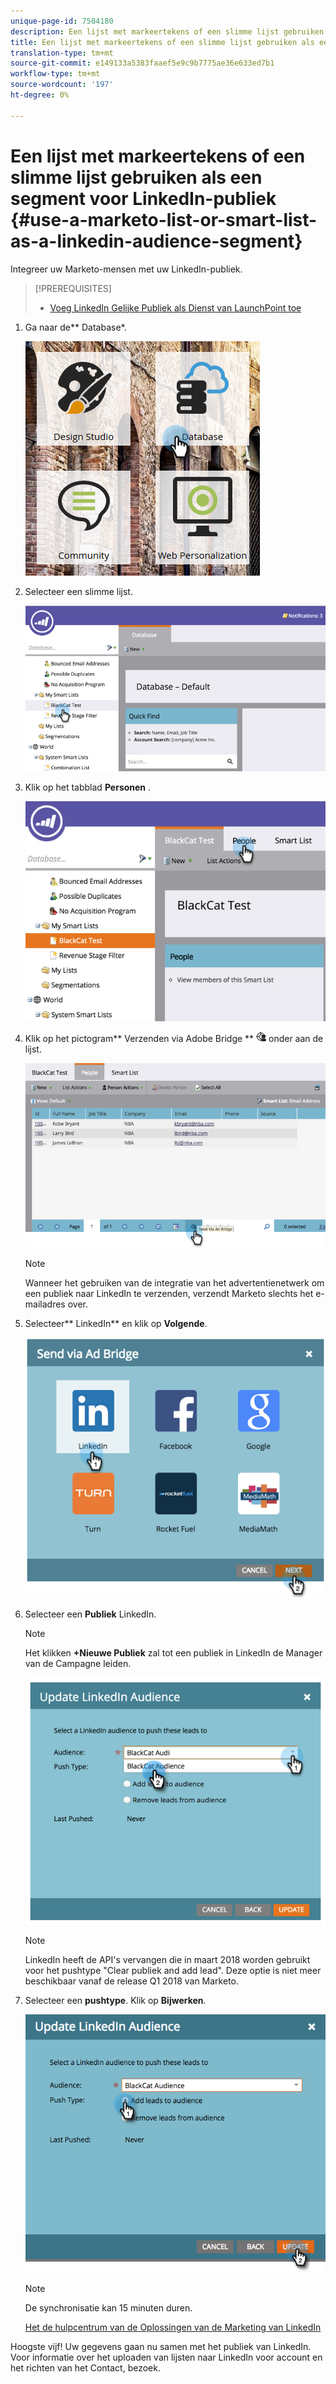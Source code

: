 ```yaml
---
unique-page-id: 7504180
description: Een lijst met markeertekens of een slimme lijst gebruiken als een LinkedIn Audience-segment - Marketo Docs - Productdocumentatie
title: Een lijst met markeertekens of een slimme lijst gebruiken als een segment voor LinkedIn-publiek
translation-type: tm+mt
source-git-commit: e149133a5383faaef5e9c9b7775ae36e633ed7b1
workflow-type: tm+mt
source-wordcount: '197'
ht-degree: 0%

---
```



# Een lijst met markeertekens of een slimme lijst gebruiken als een segment voor LinkedIn-publiek {#use-a-marketo-list-or-smart-list-as-a-linkedin-audience-segment}

Integreer uw Marketo-mensen met uw LinkedIn-publiek.

>[!PREREQUISITES]
>
>* [Voeg LinkedIn Gelijke Publiek als Dienst van LaunchPoint toe](../../../../product-docs/demand-generation/ad-network-integrations/add-linkedin-matched-audiences-as-a-launchpoint-service.md)

>



1. Ga naar de** Database*.

   ![](assets/db.png)

1. Selecteer een slimme lijst.

   ![](assets/two.png)

1. Klik op het tabblad **Personen** .

   ![](assets/three-1.png)

1. Klik op het pictogram** Verzenden via Adobe Bridge ** ![—](assets/image2015-4-20-18-3a18-3a41.png) onder aan de lijst.

   ![](assets/four-1.png)

   >[!NOTE]
   >
   >Wanneer het gebruiken van de integratie van het advertentienetwerk om een publiek naar LinkedIn te verzenden, verzendt Marketo slechts het e-mailadres over.

1. Selecteer** LinkedIn** en klik op **Volgende**.

   ![](assets/image2015-4-20-18-3a7-3a19.png)

1. Selecteer een **Publiek** LinkedIn.

   >[!NOTE]
   >
   >Het klikken **+Nieuwe Publiek** zal tot een publiek in LinkedIn de Manager van de Campagne leiden.

   ![](assets/6.png)

   >[!NOTE]
   >
   >LinkedIn heeft de API&#39;s vervangen die in maart 2018 worden gebruikt voor het pushtype &quot;Clear publiek and add lead&quot;. Deze optie is niet meer beschikbaar vanaf de release Q1 2018 van Marketo.

1. Selecteer een **pushtype**. Klik op **Bijwerken**.

   ![](assets/7.png)

   >[!NOTE]
   >
   >De synchronisatie kan 15 minuten duren.

   [Het de hulpcentrum van de Oplossingen van de Marketing van LinkedIn](https://www.linkedin.com/help/lms/answer/73938?query=ad%20segment)

Hoogste vijf! Uw gegevens gaan nu samen met het publiek van LinkedIn. Voor informatie over het uploaden van lijsten naar LinkedIn voor account en het richten van het Contact, bezoek.